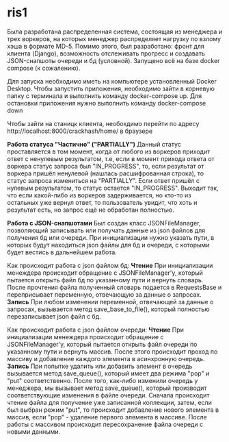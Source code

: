 # ris1

Была разработана распределенная система, состоящая из менеджера и трех воркеров, на которых менеджер распределяет нагрузку по взлому хэша в формате MD-5. Помимо этого, был разработано: фронт для клиента (Django), возможность отслеживать прогресс и создавать JSON-снапшоты очереди и бд (условной). Запущено всё на базе docker compose (к сожалению).

Для запуска необходимо иметь на компьютере установленный Docker Desktop. 
Чтобы запустить приложения, необходимо зайти в корневую папку с терминала и выполнить команду docker-compose up. Для остановки приложения нужно выполнить команду docker-compose down

Чтобы зайти на станицк клиента, необохдимо перейти по адресу http://localhost:8000/crackhash/home/ в браузере

**Работа статуса "Частично" ("PARTIALLY")**
Данный статус проставляется в том момент, когда от любого из воркеров приходит ответ с ненулевым результатом, т.е, если в момент прихода ответа от воркера статус запроса был "IN_PROGRESS", то, если результат от воркера пришёл ненулевой (нашлась расшифрованная строка), то статус запроса измениться на "PARTIALLY". Если ответ пришёл с нулевым результатом, то статус остается "IN_PROGRESS". Выходит так, что если какой-либо из воркеров задерживается, но кто-то из остальных уже вернул ответ, то пользователь увидит, что хоть и результат есть, но запрос ещё не обработан полностью. 

**Работа с JSON-снапшотами**
Был создан класс JSONFileManager, позволяющий записывать или получать данные из json файлов для получения бд или очереди. При инициализации нужно указать пути, в которых будут находиться json файлы для бд и очереди, с которыми будет вестись в дальнейшем работа.

Как происходит работа с json файлом бд:
**Чтение**
При инициализации менеждера происходит обращение с JSONFileManager'у, который пытается открыть файл бд по указанному пути и вернуть словарь. После прочтения файла полученный словарь подается в RequestsBase и переприсывает переменную, отвечающую за данные о запросах.
**Запись**
При любом изменении переменной, отвечающей за данные о запросах, вызывается метод save_base_to_file(), который полностью перезаписывает json файл с бд.

Как происходит работа с json файлом очереди:
**Чтение**
При инициализации менеждера происходит обращение с JSONFileManager'у, который пытается открыть файл очереди по указанному пути и вернуть массив. После этого происходит проход по массиву и добавление каждого элемента в асинхронную очередь.
**Запись**
При попытке удалить или добавить элемент в очередь вызывается метод save_queue(), который имеет два режима "pop" и "put" соответственно. После того, как-либо изменили очередь у менеджера, мы вызывает метод save_queue(), который производит соответствующие изменения в файле очереди. Сначала происходит чтение файла для получение уже записанной коллекции, затем, если был выбран режим "put", то происходит добавление нового элемента в массив, если "pop" - удаление первого элемента в массиве. После работы с массивом происходит пересохранение файла очереди с новыми данными. 
